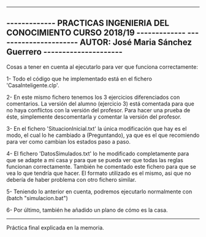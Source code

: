 -------------------------------------------------------------------------------
------------- PRACTICAS INGENIERIA DEL CONOCIMIENTO CURSO 2018/19 -------------
---------------------- AUTOR: José Maria Sánchez Guerrero ---------------------
-------------------------------------------------------------------------------

Cosas a tener en cuenta al ejecutarlo para ver que funciona correctamente:

1- Todo el código que he implementado está en el fichero 'CasaInteligente.clp'.

2- En este mismo fichero tenemos los 3 ejercicios diferenciados con comentarios. La versión
del alumno (ejercicio 3) está comentada para que no haya conflictos con la versión del
profesor. Para hacer una prueba de éste, simplemente descomentarla y comentar la versión
del profesor.

3- En el fichero 'SituacionInicial.txt' la única modificación que hay es el modo, el
cual lo he cambiado a (Preguntando), ya que es el que recomiendo para ver como cambian
los estados paso a paso.

4- El fichero 'DatosSimulados.txt' lo he modificado completamente para que se adapte a
mi casa y para que se pueda ver que todas las reglas funcionan correctamente. También he
comentado este fichero para que se vea lo que tendría que hacer.
El formato utilizado es el mismo, asi que no debería de haber problema con otro fichero similar.

5- Teniendo lo anterior en cuenta, podremos ejecutarlo normalmente con (batch "simulacion.bat")

6- Por último, también he añadido un plano de cómo es la casa.

-------------------------------------------------------------------------------

Práctica final explicada en la memoria.